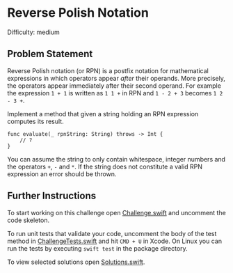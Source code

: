 Reverse Polish Notation
=======================

Difficulty: medium

Problem Statement
-----------------

Reverse Polish notation (or RPN) is a postfix notation for mathematical
expressions in which operators appear *after* their operands. More precisely,
the operators appear immediately after their second operand. For example the
expression `1 + 1` is written as `1 1 +` in RPN and `1 - 2 + 3` becomes
`1 2 - 3 +`.

Implement a method that given a string holding an RPN expression computes its
result.

``` {.swift}
func evaluate(_ rpnString: String) throws -> Int {
    // ?
}
```

You can assume the string to only contain whitespace, integer numbers and the
operators `+`, `-` and `*`. If the string does not constitute a valid RPN
expression an error should be thrown.

Further Instructions
--------------------

To start working on this challenge open [Challenge.swift] and uncomment the code
skeleton.

To run unit tests that validate your code, uncomment the body of the test method
in [ChallengeTests.swift] and hit `CMD + U` in Xcode. On Linux you can run the
tests by executing `swift test` in the package directory.

To view selected solutions open [Solutions.swift].

  [Challenge.swift]: Sources/ReversePolishNotation/Challenge.swift
  [ChallengeTests.swift]: Tests/ReversePolishNotationTests/ChallengeTests.swift
  [Solutions.swift]: Sources/ReversePolishNotation/Solutions.swift
